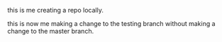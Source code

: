 this is me creating a repo locally. 

this is now me making a change to the testing branch without making a change to the master branch. 